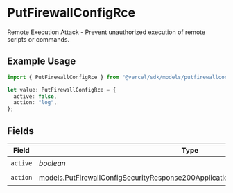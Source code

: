 # PutFirewallConfigRce

Remote Execution Attack - Prevent unauthorized execution of remote scripts or commands.

## Example Usage

```typescript
import { PutFirewallConfigRce } from "@vercel/sdk/models/putfirewallconfigop.js";

let value: PutFirewallConfigRce = {
  active: false,
  action: "log",
};
```

## Fields

| Field                                                                                                                                                                          | Type                                                                                                                                                                           | Required                                                                                                                                                                       | Description                                                                                                                                                                    |
| ------------------------------------------------------------------------------------------------------------------------------------------------------------------------------ | ------------------------------------------------------------------------------------------------------------------------------------------------------------------------------ | ------------------------------------------------------------------------------------------------------------------------------------------------------------------------------ | ------------------------------------------------------------------------------------------------------------------------------------------------------------------------------ |
| `active`                                                                                                                                                                       | *boolean*                                                                                                                                                                      | :heavy_check_mark:                                                                                                                                                             | N/A                                                                                                                                                                            |
| `action`                                                                                                                                                                       | [models.PutFirewallConfigSecurityResponse200ApplicationJSONResponseBodyActiveAction](../models/putfirewallconfigsecurityresponse200applicationjsonresponsebodyactiveaction.md) | :heavy_check_mark:                                                                                                                                                             | N/A                                                                                                                                                                            |